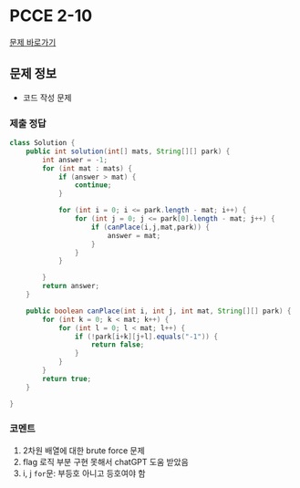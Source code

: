 # PCCE 2-10
[문제 바로가기](https://school.programmers.co.kr/learn/courses/30/lessons/340198)

## 문제 정보
* 코드 작성 문제

### 제출 정답
```java
class Solution {
    public int solution(int[] mats, String[][] park) {
        int answer = -1;
        for (int mat : mats) {
            if (answer > mat) {
                continue;
            }

            for (int i = 0; i <= park.length - mat; i++) {
                for (int j = 0; j <= park[0].length - mat; j++) {
                    if (canPlace(i,j,mat,park)) {
                        answer = mat;
                    }
                }
            }

        }
        return answer;
    }

    public boolean canPlace(int i, int j, int mat, String[][] park) {
        for (int k = 0; k < mat; k++) {
            for (int l = 0; l < mat; l++) {
                if (!park[i+k][j+l].equals("-1")) {
                    return false;
                }
            }
        }
        return true;
    }

}
```

### 코멘트
1. 2차원 배열에 대한 brute force 문제
2. flag 로직 부분 구현 못해서 chatGPT 도움 받았음
3. i, j `for`문: 부등호 아니고 등호여야 함